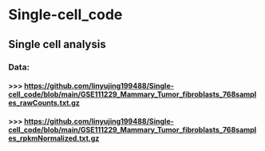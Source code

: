 # Single-cell_code
## Single cell analysis
### Data:
#### >>> https://github.com/linyujing199488/Single-cell_code/blob/main/GSE111229_Mammary_Tumor_fibroblasts_768samples_rawCounts.txt.gz
#### >>> https://github.com/linyujing199488/Single-cell_code/blob/main/GSE111229_Mammary_Tumor_fibroblasts_768samples_rpkmNormalized.txt.gz
